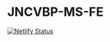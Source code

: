 # JNCVBP-MS-FE

[![Netlify Status](https://api.netlify.com/api/v1/badges/408885ff-522e-49a6-8ada-38e2bcc47579/deploy-status)](https://app.netlify.com/sites/jncvbp/deploys)

